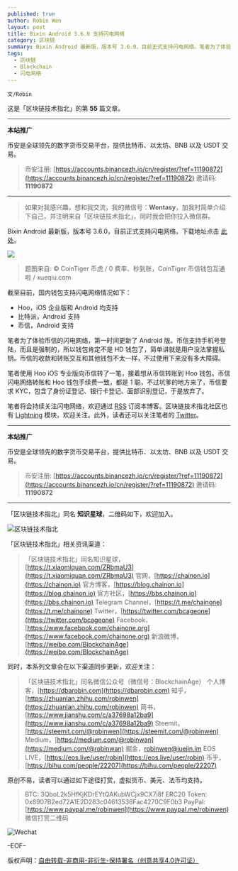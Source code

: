 ```yaml
---
published: true
author: Robin Wen
layout: post
title: Bixin Android 3.6.0 支持闪电网络
category: 区块链
summary: Bixin Android 最新版，版本号 3.6.0，目前正式支持闪电网络。笔者为了体验币信的闪电网络，第一时间更新了 Android 版。币信支持手机号登陆，而且是强制的，所以钱包肯定不是 HD 钱包了，简单讲就是用户没法掌握私钥。币信的收款和转账交互和其他钱包不太一样，不过使用下来没有多大障碍。
tags:
  - 区块链
  - Blockchain
  - 闪电网络
---
```


`文/Robin`

这是「区块链技术指北」的第 **55** 篇文章。

***

**本站推广**

币安是全球领先的数字货币交易平台，提供比特币、以太坊、BNB 以及 USDT 交易。

> 币安注册: [https://accounts.binancezh.io/cn/register/?ref=11190872](https://accounts.binancezh.io/cn/register/?ref=11190872)
> 邀请码: **11190872**

***

> 如果对我感兴趣，想和我交流，我的微信号：**Wentasy**，加我时简单介绍下自己，并注明来自「区块链技术指北」，同时我会把你拉入微信群。

Bixin Android 最新版，版本号 3.6.0，目前正式支持闪电网络，下载地址点击 [此处](https://bixin.com/webapp)。

![](https://cdn.dbarobin.com/swNyoA9.jpg)

> 题图来自: © CoinTiger 币虎 / 0 费率、秒到账，CoinTiger 币信钱包互通啦 / xueqiu.com

截至目前，国内钱包支持闪电网络情况如下：

* Hoo，iOS 企业版和 Android 均支持
* 比特派，Android 支持
* 币信，Android 支持

笔者为了体验币信的闪电网络，第一时间更新了 Android 版。币信支持手机号登陆，而且是强制的，所以钱包肯定不是 HD 钱包了，简单讲就是用户没法掌握私钥。币信的收款和转账交互和其他钱包不太一样，不过使用下来没有多大障碍。

笔者使用 Hoo iOS 专业版向币信转了一笔，接着想从币信转账到 Hoo 钱包。币信闪电网络转账和 Hoo 钱包手续费一致，都是 1 聪，不过坑爹的地方来了，币信要求 KYC，包含了身份证登记、银行卡登记、面部识别登记，于是放弃了。

笔者将会持续关注闪电网络，欢迎通过 [RSS](https://dbarobin.com/feed.xm) 订阅本博客。区块链技术指北社区也有 [Lightning](https://bbs.chainon.io/t/lightning) 模块，欢迎关注。此外，读者还可以关注笔者的 [Twitter](https://twitter.com/vrwio)。

***

**本站推广**

币安是全球领先的数字货币交易平台，提供比特币、以太坊、BNB 以及 USDT 交易。

> 币安注册: [https://accounts.binancezh.io/cn/register/?ref=11190872](https://accounts.binancezh.io/cn/register/?ref=11190872)
> 邀请码: **11190872**

***

「区块链技术指北」同名 **知识星球**，二维码如下，欢迎加入。

![区块链技术指北](https://cdn.dbarobin.com/3YzonTR.png)

「区块链技术指北」相关资讯渠道：

> 「区块链技术指北」同名知识星球，[https://t.xiaomiquan.com/ZRbmaU3](https://t.xiaomiquan.com/ZRbmaU3)
> 官网，[https://chainon.io](https://chainon.io)
> 官方博客，[https://blog.chainon.io](https://blog.chainon.io)
> 官方社区，[https://bbs.chainon.io](https://bbs.chainon.io)
> Telegram Channel，[https://t.me/chainone](https://t.me/chainone)
> Twitter，[https://twitter.com/bcageone](https://twitter.com/bcageone)
> Facebook，[https://www.facebook.com/chainone.org](https://www.facebook.com/chainone.org)
> 新浪微博，[https://weibo.com/BlockchainAge](https://weibo.com/BlockchainAge)

同时，本系列文章会在以下渠道同步更新，欢迎关注：

> 「区块链技术指北」同名微信公众号（微信号：BlockchainAge）
> 个人博客，[https://dbarobin.com](https://dbarobin.com)
> 知乎，[https://zhuanlan.zhihu.com/robinwen](https://zhuanlan.zhihu.com/robinwen)
> 简书，[https://www.jianshu.com/c/a37698a12ba9](https://www.jianshu.com/c/a37698a12ba9)
> Steemit，[https://steemit.com/@robinwen](https://steemit.com/@robinwen)
> Medium，[https://medium.com/@robinwan](https://medium.com/@robinwan)
> 掘金，[robinwen@juejin.im](https://juejin.im/user/5673ccae60b2260ee435f89a/posts)
> EOS LIVE，[https://eos.live/user/robin](https://eos.live/user/robin)
> 币乎，[https://bihu.com/people/22207](https://bihu.com/people/22207)

原创不易，读者可以通过如下途径打赏，虚拟货币、美元、法币均支持。

> BTC: 3QboL2k5HfKjKDrEYtQAKubWCjx9CX7i8f
> ERC20 Token: 0x8907B2ed72A1E2D283c04613536Fac4270C9F0b3
> PayPal: [https://www.paypal.me/robinwen](https://www.paypal.me/robinwen)
> 微信打赏二维码

![Wechat](https://cdn.dbarobin.com/SzoNl5b.jpg)

–EOF–

版权声明：[自由转载-非商用-非衍生-保持署名（创意共享4.0许可证）](http://creativecommons.org/licenses/by-nc-nd/4.0/deed.zh)
